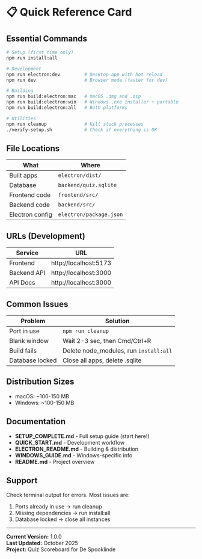# 📋 Quick Reference Card

## Essential Commands

```bash
# Setup (first time only)
npm run install:all

# Development
npm run electron:dev         # Desktop app with hot reload
npm run dev                  # Browser mode (faster for dev)

# Building
npm run build:electron:mac   # macOS .dmg and .zip
npm run build:electron:win   # Windows .exe installer + portable
npm run build:electron:all   # Both platforms

# Utilities
npm run cleanup              # Kill stuck processes
./verify-setup.sh            # Check if everything is OK
```

## File Locations

| What | Where |
|------|-------|
| Built apps | `electron/dist/` |
| Database | `backend/quiz.sqlite` |
| Frontend code | `frontend/src/` |
| Backend code | `backend/src/` |
| Electron config | `electron/package.json` |

## URLs (Development)

| Service | URL |
|---------|-----|
| Frontend | http://localhost:5173 |
| Backend API | http://localhost:3000 |
| API Docs | http://localhost:3000 |

## Common Issues

| Problem | Solution |
|---------|----------|
| Port in use | `npm run cleanup` |
| Blank window | Wait 2-3 sec, then Cmd/Ctrl+R |
| Build fails | Delete node_modules, run `install:all` |
| Database locked | Close all apps, delete .sqlite |

## Distribution Sizes

- macOS: ~100-150 MB
- Windows: ~100-150 MB

## Documentation

- **SETUP_COMPLETE.md** - Full setup guide (start here!)
- **QUICK_START.md** - Development workflow
- **ELECTRON_README.md** - Building & distribution
- **WINDOWS_GUIDE.md** - Windows-specific info
- **README.md** - Project overview

## Support

Check terminal output for errors. Most issues are:
1. Ports already in use → run cleanup
2. Missing dependencies → run install:all
3. Database locked → close all instances

---
**Current Version:** 1.0.0  
**Last Updated:** October 2025  
**Project:** Quiz Scoreboard for De Spooklinde
